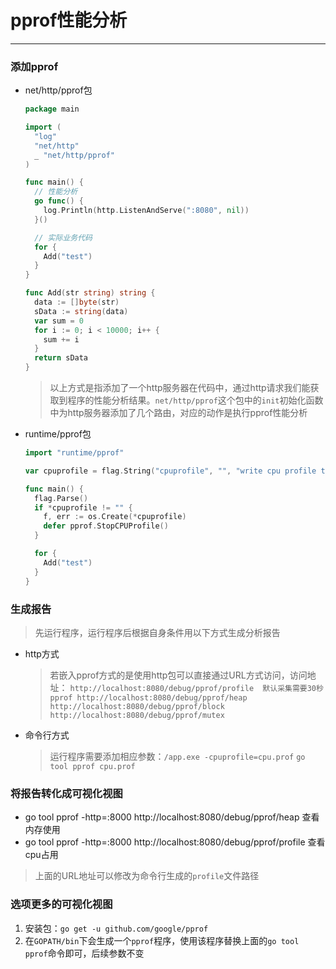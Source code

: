 # pprof性能分析

---
### 添加pprof
- net/http/pprof包
  ```go
  package main

  import (
    "log"
    "net/http"
    _ "net/http/pprof"
  )

  func main() {
    // 性能分析
    go func() {
      log.Println(http.ListenAndServe(":8080", nil))
    }()

    // 实际业务代码
    for {
      Add("test")
    }
  }

  func Add(str string) string {
    data := []byte(str)
    sData := string(data)
    var sum = 0
    for i := 0; i < 10000; i++ {
      sum += i
    }
    return sData
  }
  ```
  > 以上方式是指添加了一个http服务器在代码中，通过http请求我们能获取到程序的性能分析结果。`net/http/pprof`这个包中的`init`初始化函数中为http服务器添加了几个路由，对应的动作是执行pprof性能分析
- runtime/pprof包
  ```go
  import "runtime/pprof"

  var cpuprofile = flag.String("cpuprofile", "", "write cpu profile to file")

  func main() {
    flag.Parse()
    if *cpuprofile != "" {
      f, err := os.Create(*cpuprofile)
      defer pprof.StopCPUProfile()
    }

    for {
      Add("test")
    }
  }
  ```
### 生成报告
> 先运行程序，运行程序后根据自身条件用以下方式生成分析报告
- http方式
  > 若嵌入pprof方式的是使用http包可以直接通过URL方式访问，访问地址：
  `http://localhost:8080/debug/pprof/profile  默认采集需要30秒`
  `pprof http://localhost:8080/debug/pprof/heap`
  `http://localhost:8080/debug/pprof/block`
  `http://localhost:8080/debug/pprof/mutex`
- 命令行方式
  > 运行程序需要添加相应参数：`/app.exe -cpuprofile=cpu.prof`
  `go tool pprof cpu.prof`
### 将报告转化成可视化视图
  - go tool pprof -http=:8000 http://localhost:8080/debug/pprof/heap    查看内存使用
  - go tool pprof -http=:8000 http://localhost:8080/debug/pprof/profile 查看cpu占用
  > 上面的URL地址可以修改为命令行生成的`profile`文件路径
### 选项更多的可视化视图
  1. 安装包：`go get -u github.com/google/pprof`
  2. 在`GOPATH/bin`下会生成一个`pprof`程序，使用该程序替换上面的`go tool pprof`命令即可，后续参数不变

